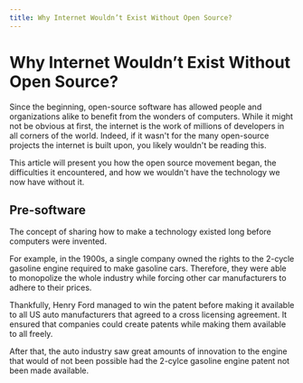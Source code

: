 ```yaml
---
title: Why Internet Wouldn’t Exist Without Open Source?
---
```


# Why Internet Wouldn’t Exist Without Open Source?

Since the beginning, open-source software has allowed people and organizations
alike to benefit from the wonders of computers. While it might not be obvious at
first, the internet is the work of millions of developers in all corners of the
world. Indeed, if it wasn't for the many open-source projects the internet is
built upon, you likely wouldn't be reading this.

This article will present you how the open source movement began, the
difficulties it encountered, and how we wouldn't have the technology we now have
without it.

## Pre-software

The concept of sharing how to make a technology existed long before computers
were invented.

For example, in the 1900s, a single company owned the rights to the 2-cycle
gasoline engine required to make gasoline cars. Therefore, they were able to
monopolize the whole industry while forcing other car manufacturers to adhere to
their prices.

Thankfully, Henry Ford managed to win the patent before making it available to
all US auto manufacturers that agreed to a cross licensing agreement. It ensured
that companies could create patents while making them available to all freely.

After that, the auto industry saw great amounts of innovation to the engine that
would of not been possible had the 2-cylce gasoline engine patent not been made
available.
